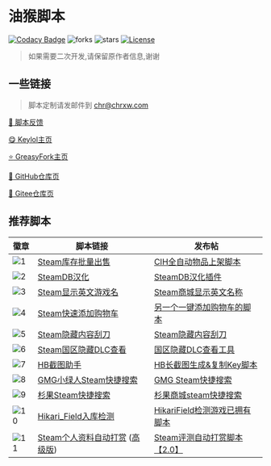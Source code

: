 # 油猴脚本

[![Codacy Badge][codacy_b]][Codacy] ![forks][forks_b] ![stars][stars_b] [![License][license_b]][License]

[codacy_b]: https://app.codacy.com/project/badge/Grade/0c56f19da3ba42118a5b772dde88c088
[codacy]: https://www.codacy.com/gh/chr233/GM_Scripts/dashboard
[forks_b]: https://img.shields.io/github/forks/chr233/GM_Scripts
[stars_b]: https://img.shields.io/github/stars/chr233/GM_Scripts
[license]: https://github.com/chr233/GM_Scripts/blob/master/license
[license_b]: https://img.shields.io/github/license/chr233/GM_Scripts

> 如果需要二次开发,请保留原作者信息,谢谢

## 一些链接

> 脚本定制请发邮件到 [chr@chrxw.com](mailto:chr@chrxw.com)

[:speech_balloon: 脚本反馈](https://blog.chrxw.com/scripts.html)

[:yum: Keylol主页](https://keylol.com/suid-472168)

[:star: GreasyFork主页](https://greasyfork.org/zh-CN/users/719636-chr233)

[:green_book: GitHub仓库页](https://github.com/chr233/GM_Scripts)

[:blue_book: Gitee仓库页](https://gitee.com/chr_a1/gm_scripts)

## 推荐脚本

| 徽章        | 脚本链接                                       | 发布帖                                |
| ----------- | ---------------------------------------------- | ------------------------------------- |
| ![1][1_b]   | [Steam库存批量出售][1]                         | [CIH全自动物品上架脚本][1_p]          |
| ![2][2_b]   | [SteamDB汉化][2]                               | [SteamDB汉化插件][2_p]                |
| ![3][3_b]   | [Steam显示英文游戏名][3]                       | [Steam商城显示英文名称][3_p]          |
| ![4][4_b]   | [Steam快速添加购物车][4]                       | [另一个一键添加购物车的脚本][4_p]     |
| ![5][5_b]   | [Steam隐藏内容刮刀][5]                         | [Steam隐藏内容刮刀][5_p]              |
| ![6][6_b]   | [Steam国区隐藏DLC查看][6]                      | [国区隐藏DLC查看工具][6_p]            |
| ![7][7_b]   | [HB截图助手][7]                                | [HB长截图生成&复制Key脚本][7_p]       |
| ![8][8_b]   | [GMG小绿人Steam快捷搜索][8]                    | [GMG Steam快捷搜索][8_p]              |
| ![9][9_b]   | [杉果Steam快捷搜索][9]                         | [杉果商城steam快捷搜索][9_p]          |
| ![10][10_b] | [Hikari_Field入库检测][10]                     | [HikariField检测游戏已拥有脚本][10_p] |
| ![11][11_b] | [Steam个人资料自动打赏][11] ([高级版][11_p_2]) | [Steam评测自动打赏脚本【2.0】][11_p]  |

[1_b]: https://img.shields.io/badge/dynamic/json?color=%23990000&label=GreasyFork&query=total_installs&suffix=%20installs&url=https://greasyfork.org/scripts/421283.json
[1]: https://greasyfork.org/zh-CN/scripts/421283-chr-s-inventory-helper
[1_p]: https://keylol.com/t683633-1-1

[2_b]: https://img.shields.io/badge/dynamic/json?color=%23990000&label=GreasyFork&query=total_installs&suffix=%20installs&url=https://greasyfork.org/scripts/437076.json
[2]: https://greasyfork.org/zh-CN/scripts/437076-steamdb-cn
[2_p]: https://keylol.com/t772995-1-1

[3_b]: https://img.shields.io/badge/dynamic/json?color=%23990000&label=GreasyFork&query=total_installs&suffix=%20installs&url=https://greasyfork.org/scripts/432102.json
[3]: https://greasyfork.org/zh-CN/scripts/432102-show-english-name
[3_p]: https://keylol.com/t747359-1-1

[4_b]: https://img.shields.io/badge/dynamic/json?color=%23990000&label=GreasyFork&query=total_installs&suffix=%20installs&url=https://greasyfork.org/scripts/432190.json
[4]: https://greasyfork.org/zh-CN/scripts/432190-fast-add-cart
[4_p]: https://keylol.com/t747892-1-1

[5_b]: https://img.shields.io/badge/dynamic/json?color=%23990000&label=GreasyFork&query=total_installs&suffix=%20installs&url=https://greasyfork.org/scripts/422912.json
[5]: https://greasyfork.org/zh-CN/scripts/422912-steam-spoiler-scraper
[5_p]: https://keylol.com/t693473-1-1

[6_b]: https://img.shields.io/badge/dynamic/json?color=%23990000&label=GreasyFork&query=total_installs&suffix=%20installs&url=https://greasyfork.org/scripts/434301.json
[6]: https://greasyfork.org/zh-CN/scripts/434301-hidden-dlc-helper
[6_p]: https://keylol.com/t758018-1-1

[7_b]: https://img.shields.io/badge/dynamic/json?color=%23990000&label=GreasyFork&query=total_installs&suffix=%20installs&url=https://greasyfork.org/scripts/430634.json
[7]: https://greasyfork.org/zh-CN/scripts/430634-hb-screenshots
[7_p]: https://keylol.com/t739645-1-1

[8_b]: https://img.shields.io/badge/dynamic/json?color=%23990000&label=GreasyFork&query=total_installs&suffix=%20installs&url=https://greasyfork.org/scripts/435346.json
[8]: https://greasyfork.org/zh-CN/scripts/435346-gmg-steam-search
[8_p]: https://keylol.com/t763788-1-1

[9_b]: https://img.shields.io/badge/dynamic/json?color=%23990000&label=GreasyFork&query=total_installs&suffix=%20installs&url=https://greasyfork.org/scripts/431437.json
[9]: https://greasyfork.org/zh-CN/scripts/431437-sonkwo-steam-search
[9_p]: https://keylol.com/t744029-1-1

[10_b]: https://img.shields.io/badge/dynamic/json?color=%23990000&label=GreasyFork&query=total_installs&suffix=%20installs&url=https://greasyfork.org/scripts/436897.json
[10]: https://greasyfork.org/zh-CN/scripts/436897-hikari-field-helper
[10_p]: https://keylol.com/t772016-1-1

[11_b]: https://img.shields.io/badge/dynamic/json?color=%23990000&label=GreasyFork&query=total_installs&suffix=%20installs&url=https://greasyfork.org/scripts/420539.json
[11]: https://greasyfork.org/zh-CN/scripts/420539-auto-award-profile
[11_p]: https://keylol.com/t671171-1-1
[11_p_2]: https://blog.chrxw.com/archives/2021/07/05/1578.html
